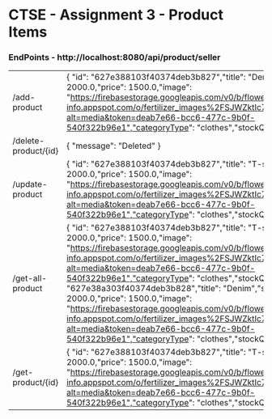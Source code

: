 # CTSE - Assignment 3 - Product Items

### EndPoints -  http://localhost:8080/api/product/seller

|       |       |
| :-- | :-- |
| /add-product | { "id": "627e388103f40374deb3b827","title": "Denim","sellPrice": 2000.0,"price": 1500.0,"image": "https://firebasestorage.googleapis.com/v0/b/flower-info.appspot.com/o/fertilizer_images%2FSJWZktIc7UVd4W2G2YRt?alt=media&token=deab7e66-bcc6-477c-9b0f-540f322b96e1","categoryType": "clothes","stockQty": 15 } |
| /delete-product/{id} | { "message": "Deleted" } | 
| /update-product | { "id": "627e388103f40374deb3b827","title": "T-shirt","sellPrice": 2000.0,"price": 1500.0,"image": "https://firebasestorage.googleapis.com/v0/b/flower-info.appspot.com/o/fertilizer_images%2FSJWZktIc7UVd4W2G2YRt?alt=media&token=deab7e66-bcc6-477c-9b0f-540f322b96e1","categoryType": "clothes","stockQty": 15 } |
| /get-all-product | { "id": "627e388103f40374deb3b827","title": "T-shirt","sellPrice": 2000.0,"price": 1500.0,"image": "https://firebasestorage.googleapis.com/v0/b/flower-info.appspot.com/o/fertilizer_images%2FSJWZktIc7UVd4W2G2YRt?alt=media&token=deab7e66-bcc6-477c-9b0f-540f322b96e1","categoryType": "clothes","stockQty": 15 }, { "id": "627e38a303f40374deb3b828","title": "Denim","sellPrice": 2000.0,"price": 1500.0,"image": "https://firebasestorage.googleapis.com/v0/b/flower-info.appspot.com/o/fertilizer_images%2FSJWZktIc7UVd4W2G2YRt?alt=media&token=deab7e66-bcc6-477c-9b0f-540f322b96e1","categoryType": "clothes","stockQty": 10 } | 
| /get-product/{id} | { "id": "627e388103f40374deb3b827","title": "T-shirt","sellPrice": 2000.0,"price": 1500.0,"image": "https://firebasestorage.googleapis.com/v0/b/flower-info.appspot.com/o/fertilizer_images%2FSJWZktIc7UVd4W2G2YRt?alt=media&token=deab7e66-bcc6-477c-9b0f-540f322b96e1","categoryType": "clothes","stockQty": 15 } |  

